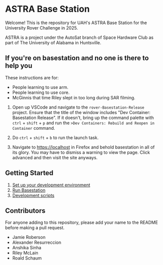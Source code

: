 # ASTRA Base Station

Welcome! This is the repository for UAH's ASTRA Base Station for the University
Rover Challenge in 2025.

ASTRA is a project under the AutoSat branch of Space Hardware Club as part of
The University of Alabama in Huntsville.

## If you're on basestation and no one is there to help you

These instructions are for:

- People learning to use arm.
- People learning to use core.
- McGinnis that time Riley slept in too long during SAR filming.

1. Open up VSCode and navigate to the `rover-Basestation-Release` project.
   Ensure that the title of the window includes
   "Dev Container: Basestation Release". If it doesn't, bring up the command
   palette with `ctrl` + `shift` + `p` and run the
   `>Dev Containers: Rebuild and Reopen in Container` command.

2. Do `ctrl` + `shift` + `b` to run the launch task.

3. Navigate to <https://localhost> in Firefox and behold basestation in all
   of its glory. You may have to dismiss a warning to view the page. Click
   advanced and then visit the site anyways.

## Getting Started

1. [Set up your development environment](./docs/setup.md)
2. [Run Basestation](./docs/running.md)
3. [Development scripts](./docs/misc_scripts.md)

## Contributors

For anyone adding to this repository, please add your name to the README before
making a pull request.

- Jamie Roberson
- Alexander Resurreccion
- Anshika Sinha
- Riley McLain
- Roald Schaum

